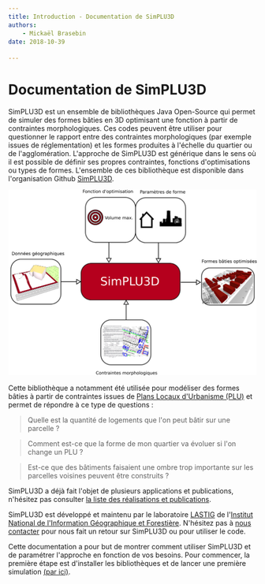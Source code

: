 ```yaml
---
title: Introduction - Documentation de SimPLU3D
authors:
    - Mickaël Brasebin
date: 2018-10-39

---
```


# Documentation de SimPLU3D

SimPLU3D est un ensemble de bibliothèques Java Open-Source qui permet de simuler des formes bâties en 3D optimisant une fonction à partir de contraintes morphologiques. Ces codes peuvent être utiliser pour questionner le rapport entre des contraintes morphologiques (par exemple issues de réglementation) et les formes produites à l'échelle du quartier ou de l'agglomération. L'approche de SimPLU3D est générique dans le sens où il est possible de définir ses propres contraintes, fonctions d'optimisations ou types de formes. L'ensemble de ces bibliothèque est disponible dans l'organisation Github [SimPLU3D](https://github.com/SimPLU3D).

![Illustration du principe de SimPLU3D](./img/index.png)

Cette bibliothèque a notamment été utilisée pour modéliser des formes bâties à partir de contraintes issues de [Plans Locaux d'Urbanisme (PLU)](https://fr.wikipedia.org/wiki/Plan_local_d%27urbanisme) et permet de répondre à ce type de questions :
> Quelle est la quantité de logements que l'on peut bâtir sur une parcelle ?

> Comment est-ce que la forme de mon quartier va évoluer si l'on change un PLU  ?

> Est-ce que des bâtiments faisaient une ombre trop importante sur les parcelles voisines peuvent être construits ?

SimPLU3D a déjà fait l'objet de plusieurs applications et publications, n'hésitez pas consulter [la liste des réalisations et publications](bibliographie.md).

SimPLU3D est développé et maintenu par le laboratoire [LASTIG](http://lastig.ign.fr/) de l'[Institut National de l'Information Géographique et Forestière](https://fr.ign.com/). N'hésitez pas à [nous contacter](about.md) pour nous fait un retour sur SimPLU3D ou pour utiliser le code.

Cette documentation a pour but de montrer comment utiliser SimPLU3D et de paramétrer l'approche en fonction de vos besoins. Pour commencer, la première étape est d'installer les bibliothèques et de lancer une première simulation [(par ici)](./begin/intro.md).
